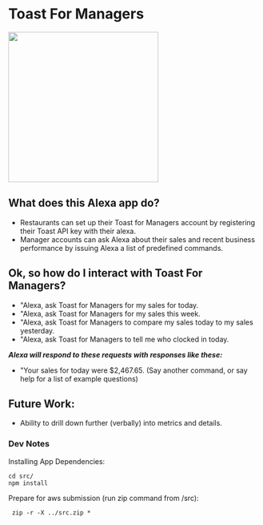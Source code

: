 # Toast For Managers 

<img style="margin: 0 auto; text-align: center; width: 300px;" src="./img/toast_for_managers.png"/>

<!-- 
<img src="https://m.media-amazon.com/images/G/01/mobile-apps/dex/alexa/alexa-skills-kit/tutorials/fact/header._TTH_.png" />
-->

## What does this Alexa app do? 
* Restaurants can set up their Toast for Managers account by registering their Toast API key with their alexa.
* Manager accounts can ask Alexa about their sales and recent business performance by issuing Alexa a list of 
predefined commands.

## Ok, so how do I interact with Toast For Managers?

*  "Alexa, ask Toast for Managers for my sales for today.
*  "Alexa, ask Toast for Managers for my sales this week. 
*  "Alexa, ask Toast for Managers to compare my sales today to my sales yesterday. 
*  "Alexa, ask Toast for Managers to tell me who clocked in today. 

<b><i>Alexa will respond to these requests with responses like these:</i></b>

*  "Your sales for today were $2,467.65. (Say another command, or say help for a list of example questions)
<!-- TODO: Add more example responses -->

## Future Work:

* Ability to drill down further (verbally) into metrics and details.

### Dev Notes

Installing App Dependencies:
```
cd src/ 
npm install
```
Prepare for aws submission (run zip command from /src): 
```
 zip -r -X ../src.zip *
```
